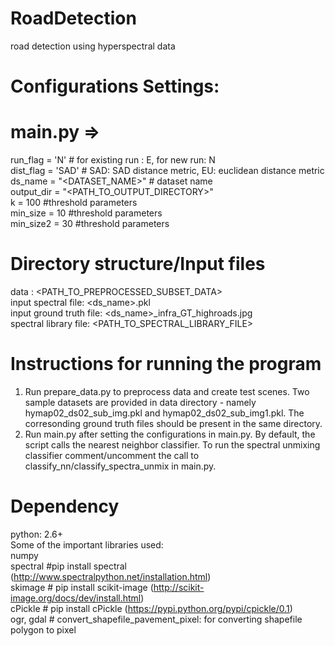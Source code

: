 # RoadDetection
road detection using hyperspectral data

# Configurations Settings:
# main.py =>  
run_flag = 'N'  # for existing run : E, for new run: N  
dist_flag = 'SAD'  # SAD: SAD distance metric, EU: euclidean distance metric  
ds_name = "<DATASET_NAME>" # dataset name  
output_dir = "<PATH_TO_OUTPUT_DIRECTORY>"  
k = 100 #threshold parameters  
min_size = 10 #threshold parameters  
min_size2 = 30 #threshold parameters  


# Directory structure/Input files
data : <PATH_TO_PREPROCESSED_SUBSET_DATA>  
input spectral file: <ds_name>.pkl  
input ground truth file: <ds_name>_infra_GT_highroads.jpg  
spectral library file: <PATH_TO_SPECTRAL_LIBRARY_FILE>  

# Instructions for running the program  
1. Run prepare_data.py to preprocess data and create test scenes. Two sample datasets are provided in data directory - namely hymap02_ds02_sub_img.pkl and hymap02_ds02_sub_img1.pkl. The corresonding ground truth files should be present in the same directory.
2. Run main.py after setting the configurations in main.py. By default, the script calls the nearest neighbor classifier. To run the spectral unmixing classifier comment/uncomment the call to classify_nn/classify_spectra_unmix in main.py. 

# Dependency
python: 2.6+  
Some of the important libraries used:  
numpy  
spectral #pip install spectral (http://www.spectralpython.net/installation.html)  
skimage # pip install scikit-image (http://scikit-image.org/docs/dev/install.html)  
cPickle # pip install cPickle (https://pypi.python.org/pypi/cpickle/0.1)  
ogr, gdal # convert_shapefile_pavement_pixel: for converting shapefile polygon to pixel   
 




